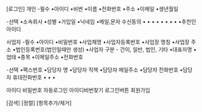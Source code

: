 [로그인]
개인
-필수
•아이디
•비번
•이름
•전화번호
•주소
•이메일
•생년월일

-선택
•소속회사
•성별
•가입일
•닉네임
•메일,문자 수신동의
•
•
•
•
•
•
•
•
•추천인아이디


사업자
-필수
•아이디
•비밀번호
•사업체명
•사업자등록번호
•사업장 명칭
•사업장 주소
•법인등록번호(법인일때만 생성)
•사업자 구분 - 간이, 일반, 법인, 기타
•대표자명
•업태
•종목
•이메일주소
•전화번호

-선택
•팩스번호
•담당자 명
•담당자 직책
•담당자 메일주소
•담당자 전화번호
•담당자 휴대전화번호
•
•
•


아이디
비밀번호
자동로그인
아이디비번찾기
로그인버튼
회원가입

[검색]
[정렬]
[항목추가/제거]